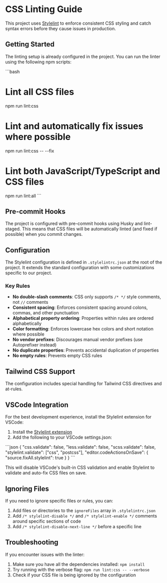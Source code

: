 # CSS Linting Guide

This project uses [Stylelint](https://stylelint.io/) to enforce consistent CSS styling and catch syntax errors before they cause issues in production.

## Getting Started

The linting setup is already configured in the project. You can run the linter using the following npm scripts:

\`\`\`bash
# Lint all CSS files
npm run lint:css

# Lint and automatically fix issues where possible
npm run lint:css -- --fix

# Lint both JavaScript/TypeScript and CSS files
npm run lint:all
\`\`\`

## Pre-commit Hooks

The project is configured with pre-commit hooks using Husky and lint-staged. This means that CSS files will be automatically linted (and fixed if possible) when you commit changes.

## Configuration

The Stylelint configuration is defined in `.stylelintrc.json` at the root of the project. It extends the standard configuration with some customizations specific to our project.

### Key Rules

- **No double-slash comments**: CSS only supports `/* */` style comments, not `//` comments
- **Consistent spacing**: Enforces consistent spacing around colons, commas, and other punctuation
- **Alphabetical property ordering**: Properties within rules are ordered alphabetically
- **Color formatting**: Enforces lowercase hex colors and short notation where possible
- **No vendor prefixes**: Discourages manual vendor prefixes (use Autoprefixer instead)
- **No duplicate properties**: Prevents accidental duplication of properties
- **No empty rules**: Prevents empty CSS rules

## Tailwind CSS Support

The configuration includes special handling for Tailwind CSS directives and at-rules.

## VSCode Integration

For the best development experience, install the Stylelint extension for VSCode:

1. Install the [Stylelint extension](https://marketplace.visualstudio.com/items?itemName=stylelint.vscode-stylelint)
2. Add the following to your VSCode settings.json:

\`\`\`json
{
  "css.validate": false,
  "less.validate": false,
  "scss.validate": false,
  "stylelint.validate": ["css", "postcss"],
  "editor.codeActionsOnSave": {
    "source.fixAll.stylelint": true
  }
}
\`\`\`

This will disable VSCode's built-in CSS validation and enable Stylelint to validate and auto-fix CSS files on save.

## Ignoring Files

If you need to ignore specific files or rules, you can:

1. Add files or directories to the `ignoreFiles` array in `.stylelintrc.json`
2. Add `/* stylelint-disable */` and `/* stylelint-enable */` comments around specific sections of code
3. Add `/* stylelint-disable-next-line */` before a specific line

## Troubleshooting

If you encounter issues with the linter:

1. Make sure you have all the dependencies installed: `npm install`
2. Try running with the verbose flag: `npm run lint:css -- --verbose`
3. Check if your CSS file is being ignored by the configuration
